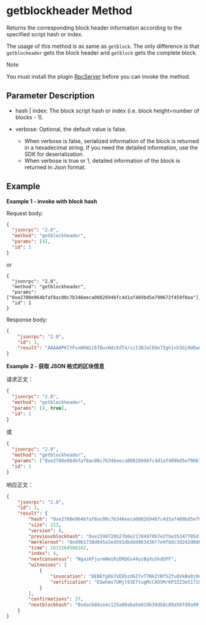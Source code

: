 ﻿# getblockheader Method

Returns the corresponding block header information according to the specified script hash or index.

The usage of this method is as same as `getblock`. The only difference is that `getblockeader` gets the block header and `getblock` gets the complete block.

> [!Note]
>
> You must install the plugin [RpcServer](https://github.com/neo-project/neo-modules/releases) before you can invoke the method.

## Parameter Description

* hash | index: The block script hash or index (i.e. block height=number of blocks - 1).

* verbose: Optional, the default value is false. 
  * When verbose is false, serialized information of the block is returned in a hexadecimal string. If you need the detailed information, use the SDK for deserialization. 
  * When verbose is true or 1, detailed information of the block is returned in Json format. 

## Example

**Example 1 - invoke with block hash**

Request body:

```json
{
  "jsonrpc": "2.0",
  "method": "getblockheader",
  "params": [4],
  "id": 1
}
```

or

```
{
  "jsonrpc": "2.0",
  "method": "getblockheader",
  "params": ["0xe2700e964bfaf8ac00c7b346eeca00826946fc4d1af409bd5e790672f459f0aa"],
  "id": 1
}
```

Response body:

```json
{
    "jsonrpc": "2.0",
    "id": 1,
    "result": "AAAAAPKlYFvxWXWiC6fBuxNdcEdT4/vit3BJeCEOe7Igh1nh3Gj9UEwqbv772NBC0sONn35vQ2PQ3duR1T5ahI1zsdkCFbw4dwEAAAQAAADitlMicpPpnE8pBtU1U6u0pnLfhgFCDEBEfgRU7VEEbzdGIYvT7NkZYBfSZfuQVkBe0j0n15WW4yr9puAfBVKKDbf35sM2JfDEPh+KHFyxa7Qc2jFj4JMgKxEMIQLO1DI5fdxE7boDHAvDuTPyj92Wd3kteyDmwDbdqqzx4hELQRON768A"
}
```

**Example 2 - 获取 JSON 格式的区块信息**

请求正文：

```json
{
  "jsonrpc": "2.0",
  "method": "getblockheader",
  "params": [4, true],
  "id": 1
}
```

或

```json
{
  "jsonrpc": "2.0",
  "method": "getblockheader",
  "params": ["0xe2700e964bfaf8ac00c7b346eeca00826946fc4d1af409bd5e790672f459f0aa", true],
  "id": 1
}
```

响应正文：

```json
{
    "jsonrpc": "2.0",
    "id": 1,
    "result": {
        "hash": "0xe2700e964bfaf8ac00c7b346eeca00826946fc4d1af409bd5e790672f459f0aa",
        "size": 213,
        "version": 0,
        "previousblockhash": "0xe1598720b27b0e21784970b7e2fbe35347705d13bbc1a70ba27559f15b60a5f2",
        "merkleroot": "0xd9b1738d845a3ed591dbddd063436f7e9f8dc3d242d0d8fbfe6e2a4c50fd68dc",
        "time": 1611564586242,
        "index": 4,
        "nextconsensus": "NgaiKFjurmNmiRzDRQGs44yzByXuSkdGPF",
        "witnesses": [
            {
                "invocation": "DEBEfgRU7VEEbzdGIYvT7NkZYBfSZfuQVkBe0j0n15WW4yr9puAfBVKKDbf35sM2JfDEPh+KHFyxa7Qc2jFj4JMg",
                "verification": "EQwhAs7UMjl93ETtugMcC8O5M/KP3ZZ3eS17IObANt2qrPHiEQtBE43vrw=="
            }
        ],
        "confirmations": 37,
        "nextblockhash": "0x4acb84ce4c125a08aba5e619b39db8c89a56fd9a99fdcc9affa2c218905c26ac"
    }
}
```

